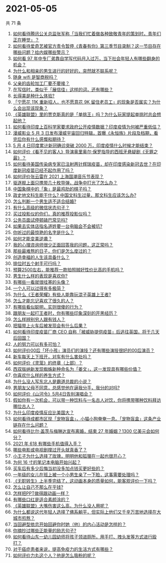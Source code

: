 # 2021-05-05

共 71 条

<!-- BEGIN -->
<!-- 最后更新时间 Wed May 05 2021 07:01:37 GMT+0800 (China Standard Time) -->

1. [如何看待腾讯公关总监张军称「当我们忙着做各种致敬青年的策划时，青年们正在睡觉」？](https://www.zhihu.com/question/457759935)
2. [如何看待爱奇艺被官方责令暂停《青春有你》第三季节目录制？这一节目存在哪些问题？给内娱哪些警示？](https://www.zhihu.com/question/457851906)
3. [如何看 97
   年中专厂弟靠自学写代码月入过万，当下社会年轻人有哪些翻身的机会？](https://www.zhihu.com/question/457749433)
4. [为什么和相亲的男生进行的好好的，突然就不联系呢？](https://www.zhihu.com/question/455019918)
5. [随身 wifi 是智商税吗？](https://www.zhihu.com/question/446103006)
6. [父亲的齿轮加工厂要不要接？](https://www.zhihu.com/question/450893153)
7. [在写信时，类似于「展信佳」这样的词，还有哪些？](https://www.zhihu.com/question/27590044)
8. [长得美是种什么体验?](https://www.zhihu.com/question/449683760)
9. [「宁愿花 11K 重新招人，也不愿意花 9K
   留住老员工」的现象是否属实？为什么会出现该现象？](https://www.zhihu.com/question/63878469)
10. [《英雄联盟》里的贾克斯真的是「单挑王」吗？为什么玩家提起单挑时总会想起他？](https://www.zhihu.com/question/457010220)
11. [如何看待印度上百科学家要求政府公开疫情数据？印度疫情为何被严重低估？](https://www.zhihu.com/question/457757785)
12. [漫威影业 5 月 3
    日发布漫威宇宙回归特辑，首曝《永恒族》片段及档期，看完后你有什么感慨和期待？](https://www.zhihu.com/question/457703332)
13. [5 月 4 日印度累计新冠确诊突破 2000
    万，印度疫情什么时候才能结束？](https://www.zhihu.com/question/457761447)
14. [如何评价《看不见的客人》导演奥里奥尔·保罗指导的西班牙悬疑剧《无罪之最》？](https://www.zhihu.com/question/453388234)
15. [如何看待美国传染病专家已注射两针辉瑞疫苗，却在印度感染新冠去世？在印度新冠疫苗已经不起作用了吗？](https://www.zhihu.com/question/457803433)
16. [如何评价张云雷在 2021 上海国潮音乐节表现？](https://www.zhihu.com/question/457677090)
17. [驱逐舰上面只携带几十枚导弹，战争中打光了怎么办？](https://www.zhihu.com/question/39027069)
18. [中国象棋中的「象」是最鸡肋的棋子吗？](https://www.zhihu.com/question/39282356)
19. [政史地文科生能干什么? 中国文科生过量，那文科生应该怎么办?](https://www.zhihu.com/question/455156955)
20. [怎么判断一个男生适不适合结婚?](https://www.zhihu.com/question/374079870)
21. [有什么高级的微信状态句子？](https://www.zhihu.com/question/440750252)
22. [买过投影仪的你们，真的推荐投影仪吗？](https://www.zhihu.com/question/437319206)
23. [公务员面试停顿磕巴常见吗?](https://www.zhihu.com/question/448057643)
24. [如果去实体店指名道姓要一台电脑会不会被坑?](https://www.zhihu.com/question/449490091)
25. [你听过的最惊艳的名字是什么？](https://www.zhihu.com/question/265694919)
26. [如何才能变美逆袭？](https://www.zhihu.com/question/52287991)
27. [我的心理咨询师很少正面回答我的问题，这正常吗？](https://www.zhihu.com/question/457615630)
28. [那些最难熬的日子，你们是怎么度过的？](https://www.zhihu.com/question/452944848)
29. [创造幸福的人生该具备什么？](https://www.zhihu.com/question/322796494)
30. [排位时五个射手可行吗？](https://www.zhihu.com/question/457347115)
31. [预算2500左右，能推荐一款拍照贼好性价比高的手机吗？](https://www.zhihu.com/question/452624562)
32. [男生什么样的表现是喜欢你?](https://www.zhihu.com/question/430805859)
33. [有哪些一看就很哇塞的头像？](https://www.zhihu.com/question/445718825)
34. [一个人可以过得有多极简？](https://www.zhihu.com/question/265827355)
35. [为什么《王者荣耀》有些人能靠玩混子英雄上王者?](https://www.zhihu.com/question/328458184)
36. [怎么才能忘记喜欢了很久的人？](https://www.zhihu.com/question/456682944)
37. [有哪些看似聪明，实则很傻的行为？](https://www.zhihu.com/question/60864080)
38. [跟朋友一起打王者时，你有哪些印象深刻的开黑经历？](https://www.zhihu.com/question/457741813)
39. [怎么样辨别穷人跟有钱人？](https://www.zhihu.com/question/349437220)
40. [把猫带上火车后被发现会有什么后果？](https://www.zhihu.com/question/265531373)
41. [如何看待印度疫苗厂商 CEO
    自称「被威胁提供疫苗」后逃往英国，将于几天后回国？](https://www.zhihu.com/question/457628956)
42. [人的努力可以有多可怕？](https://www.zhihu.com/question/267094863)
43. [如何评价00后「坏小孩」演员们的演技？还有哪些演技很好的00后演员？](https://www.zhihu.com/question/457684810)
44. [新车每天上下班开，对车有什么害处吗？](https://www.zhihu.com/question/453386492)
45. [如何评价《灵笼》的终章（上部）？](https://www.zhihu.com/question/457072944)
46. [西双版纳新发现蜘蛛新种命名为「姜文」，这一发现具有哪些价值？](https://www.zhihu.com/question/457371552)
47. [你喜欢什么样的养生方式？](https://www.zhihu.com/question/456345968)
48. [为什么没人写东北人是霸道总裁的小说？](https://www.zhihu.com/question/337970710)
49. [男朋友父母不同意，总感觉他在逼我分手，我分的对吗?](https://www.zhihu.com/question/455441259)
50. [如何评价《山河令》5月4日告别演唱会？](https://www.zhihu.com/question/457830518)
51. [假如你有一次机会，可以带一种饮料与一名古人对饮，你将携带哪种饮料拜访哪位古人？](https://www.zhihu.com/question/457665322)
52. [为什么印度疫情反应比美国大？](https://www.zhihu.com/question/456804640)
53. [如何看待成都市区现「宠物盲盒」，小猫小狗奄奄一息。「宠物盲盒」这条产业链存在什么问题？](https://www.zhihu.com/question/457745277)
54. [如何看待比尔·盖茨与梅琳达宣布离婚，结束 27 年婚姻？1300
    亿美元会如何分？](https://www.zhihu.com/question/457737040)
55. [2021 年 618 有哪些手机值得入手？](https://www.zhihu.com/question/457255298)
56. [哪些电影或电视剧撑过开头就真香了？](https://www.zhihu.com/question/449504220)
57. [小王子为什么选择了玫瑰，明明他和狐狸在一起也很开心？](https://www.zhihu.com/question/353104840)
58. [为何 16 寸的笔记本电脑开始兴起？](https://www.zhihu.com/question/456973925)
59. [买车后有多少后悔当初没多加点钱买更好些的？](https://www.zhihu.com/question/455327014)
60. [一年级的女儿在班上被一个小男生亲了一下脸，这事需要处理吗？](https://www.zhihu.com/question/449615832)
61. [《无职转生》上半季完结了，这动画本身的质量如何，能客观评价一下吗？](https://www.zhihu.com/question/450611651)
62. [怎么让自己不那么在乎钱?](https://www.zhihu.com/question/453040828)
63. [怎样把PPT做得跟动画一样？](https://www.zhihu.com/question/21539458)
64. [有哪些口红是适合素颜涂的？](https://www.zhihu.com/question/321097156)
65. [《英雄联盟》大嘴伤害这么高，为什么没人用呢？](https://www.zhihu.com/question/457142246)
66. [为什么都说这代年轻人选择了佛系躺平，但实际上他们又千辛万苦地选择在大城市煎熬？](https://www.zhihu.com/question/457670118)
67. [当回避型依恋开始回避你时她（他）的内心活动是怎样的？](https://www.zhihu.com/question/337217828)
68. [你摘抄过哪些正能量的励志句子?](https://www.zhihu.com/question/449320979)
69. [如何看待山东一幼儿园幼师将孩子领进厕所，用手打、拽头发等方式进行殴打？](https://www.zhihu.com/question/457486021)
70. [对于癌症患者来说，提高免疫力的生活方式有哪些？](https://www.zhihu.com/question/447041986)
71. [如何评价力丸这个人？他是怎么吸粉的呢？](https://www.zhihu.com/question/457715074)

<!-- END -->
